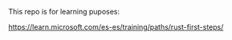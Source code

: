 This repo is for learning puposes:

https://learn.microsoft.com/es-es/training/paths/rust-first-steps/
